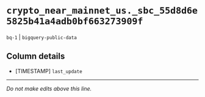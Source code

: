 # `crypto_near_mainnet_us._sbc_55d8d6e5825b41a4adb0bf663273909f`
`bq-1` | `bigquery-public-data`

## Column details
* [TIMESTAMP] `last_update`

-------------------------------------------------------------------------------
*Do not make edits above this line.*

